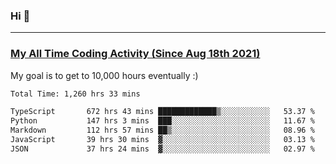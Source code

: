### Hi 🙂

---

### <a href="https://wakatime.com/@Eroxl">My All Time Coding Activity (Since Aug 18th 2021)</a>
My goal is to get to 10,000 hours eventually :)
<!--START_SECTION:waka-->

```txt
Total Time: 1,260 hrs 33 mins

TypeScript       672 hrs 43 mins █████████████▒░░░░░░░░░░░   53.37 %
Python           147 hrs 3 mins  ███░░░░░░░░░░░░░░░░░░░░░░   11.67 %
Markdown         112 hrs 57 mins ██▒░░░░░░░░░░░░░░░░░░░░░░   08.96 %
JavaScript       39 hrs 30 mins  ▓░░░░░░░░░░░░░░░░░░░░░░░░   03.13 %
JSON             37 hrs 24 mins  ▓░░░░░░░░░░░░░░░░░░░░░░░░   02.97 %
```

<!--END_SECTION:waka-->
